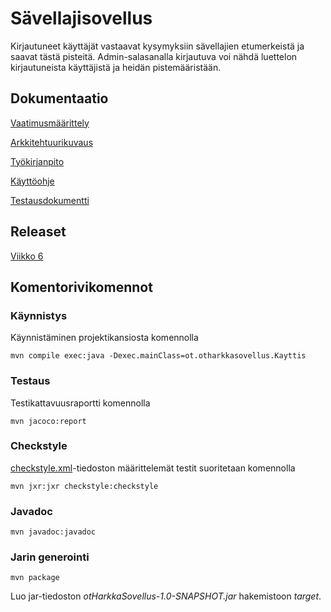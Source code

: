 # Sävellajisovellus

Kirjautuneet käyttäjät vastaavat kysymyksiin sävellajien etumerkeistä ja saavat tästä pisteitä. Admin-salasanalla kirjautuva voi nähdä luettelon kirjautuneista käyttäjistä ja heidän pistemääristään.

## Dokumentaatio

[Vaatimusmäärittely](https://github.com/alexawik/ot-harjoitustyo/blob/master/dokumentointi/vaatimusmaarittely.md)

[Arkkitehtuurikuvaus](https://github.com/alexawik/ot-harjoitustyo/blob/master/dokumentointi/arkkitehtuuri.md)

[Työkirjanpito](https://github.com/alexawik/ot-harjoitustyo/blob/master/dokumentointi/ty%C3%B6kirjanpito.md)

[Käyttöohje](https://github.com/alexawik/ot-harjoitustyo/blob/master/dokumentointi/k%C3%A4ytt%C3%B6ohje.md)

[Testausdokumentti](https://github.com/alexawik/ot-harjoitustyo/blob/master/dokumentointi/testaus.md)

## Releaset

[Viikko 6](https://github.com/alexawik/ot-harjoitustyo/releases/tag/viikko6)

## Komentorivikomennot

### Käynnistys

Käynnistäminen projektikansiosta komennolla

```
mvn compile exec:java -Dexec.mainClass=ot.otharkkasovellus.Kayttis
```

### Testaus
Testikattavuusraportti komennolla

```
mvn jacoco:report
```

### Checkstyle

[checkstyle.xml](https://github.com/alexawik/ot-harjoitustyo/blob/master/otHarkkaSovellus/checkstyle.xml)-tiedoston määrittelemät testit suoritetaan komennolla

```
mvn jxr:jxr checkstyle:checkstyle
``` 

### Javadoc

```
mvn javadoc:javadoc
```

### Jarin generointi

```
mvn package
```
Luo jar-tiedoston _otHarkkaSovellus-1.0-SNAPSHOT.jar_ hakemistoon 
_target_.
